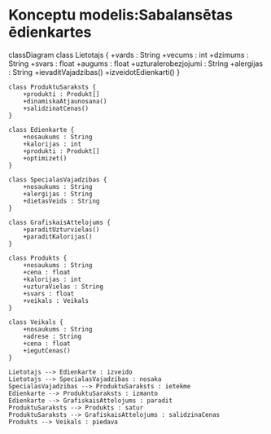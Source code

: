 # Konceptu modelis:Sabalansētas ēdienkartes

classDiagram
    class Lietotajs {
        +vards : String
        +vecums : int
        +dzimums : String
        +svars : float
        +augums : float
        +uzturalerobezjojumi : String
        +alergijas : String
        +ievaditVajadzibas()
        +izveidotEdienkarti()
    }

    class ProduktuSaraksts {
        +produkti : Produkt[]
        +dinamiskaAtjaunosana()
        +salidzinatCenas()
    }

    class Edienkarte {
        +nosaukums : String
        +kalorijas : int
        +produkti : Produkt[]
        +optimizet()
    }

    class SpecialasVajadzibas {
        +nosaukums : String
        +alergijas : String
        +dietasVeids : String
    }

    class GrafiskaisAttelojums {
        +paraditUzturvielas()
        +paraditKalorijas()
    }

    class Produkts {
        +nosaukums : String
        +cena : float
        +kalorijas : int
        +uzturaVielas : String
        +svars : float
        +veikals : Veikals
    }

    class Veikals {
        +nosaukums : String
        +adrese : String
        +cena : float
        +iegutCenas()
    }

    Lietotajs --> Edienkarte : izveido
    Lietotajs --> SpecialasVajadzibas : nosaka
    SpecialasVajadzibas --> ProduktuSaraksts : ietekme
    Edienkarte --> ProduktuSaraksts : izmanto
    Edienkarte --> GrafiskaisAttelojums : paradit
    ProduktuSaraksts --> Produkts : satur
    ProduktuSaraksts --> GrafiskaisAttelojums : salidzinaCenas
    Produkts --> Veikals : piedava
